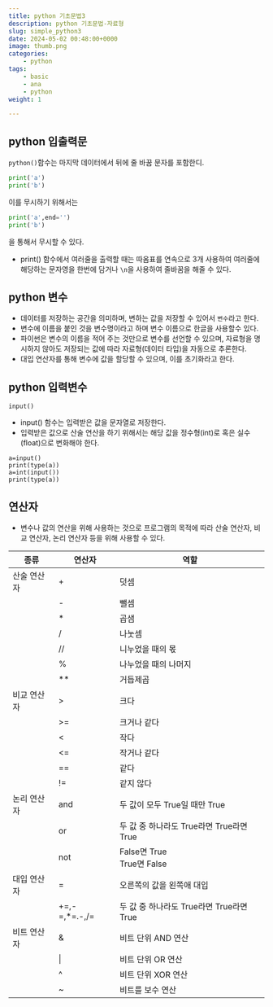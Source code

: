 ```yaml
---
title: python 기초문법3
description: python 기초문법-자료형
slug: simple_python3
date: 2024-05-02 00:48:00+0000
image: thumb.png
categories:
    - python
tags:
    - basic
    - ana
    - python
weight: 1

---
```


## python 입출력문
`python()`함수는 마지막 데이터에서 뒤에 줄 바꿈 문자를 포함한디.
```py
print('a')
print('b')
```
이를 무시하기 위해서는 
```py
print('a',end='')
print('b')
```
을 통해서 무시할 수 있다.

- print() 함수에서 여러줄을 출력할 때는 따옴표를 연속으로 3개 사용하여 여러줄에 해당하는 문자영을 한번에 담거나 `\n`을 사용하여 줄바꿈을 해줄 수 있다.

## python 변수 
- 데이터를 저장하는 공간을 의미하며, 변하는 값을 저장할 수 있어서 `변수`라고 한다.
- 변수에 이름을 붙인 것을 변수명이라고 하며 변수 이름으로 한글을 사용할수 있다.
- 파이썬은 변수의 이름을 적어 주는 것만으로 변수를 선언할 수 있으며, 자료형을 명시하지 않아도 저장되는 값에 따라 자료형(데이터 타입)을 자동으로 추론한다.
- 대입 연산자를 통해 변수에 값을 할당할 수 있으며, 이를 초기화라고 한다.

## python 입력변수
`input()`
- input() 함수는 입력받은 값을 문자열로 저장한다.
- 입력받은 값으로 산술 연산을 하기 위해서는 해당 값을 정수형(int)로 혹은 실수(float)으로 변화해야 한다.
```
a=input()
print(type(a))
a=int(input())
print(type(a))
```
## 연산자
- 변수나 값의 연산을 위해 사용하는 것으로 프로그램의 목적에 따라 산술 연산자, 비교 연산자, 논리 연산자 등을 위해 사용할 수 있다.

| 종류     | 연산자           | 역할                            |
|--------|---------------|-------------------------------|
| 산술 연산자 | +             | 덧셈                            |
|        | -             | 뺄셈                            |
|        | *             | 곱샘                            |
|        | /             | 나눗셈                           |
|        | //            | 니누었을 때의 몫                     |
|        | %             | 나누었을 때의 나머지                   |
|        | **            | 거듭제곱                          |
| 비교 연산자 | \>            | 크다                            |
|        | \>=           | 크거나 같다                        |
|        | <             | 작다                            |
|        | <=            | 작거나 같다                        |
|        | ==            | 같다                            |
|        | !=            | 같지 않다                         |
| 논리 연산자 | and           | 두 값이 모두 True일 때만 True         |
|        | or            | 두 값 중 하나라도 True라면 True라면 True |
|        | not           | False면 True <br> True면 False  |
| 대입 연산자 | =             | 오른쪽의 값을 왼쪽애 대입                |
|        | +=,-=,*=.-,/= | 두 값 중 하나라도 True라면 True라면 True |
| 비트 연산자 | &             | 비트 단위 AND 연산                  |
|        | \|            | 비트 단위 OR 연산                   |
|        | ^             | 비트 단위 XOR 연산                  |
|        | ~             | 비트를 보수 연산                     |

